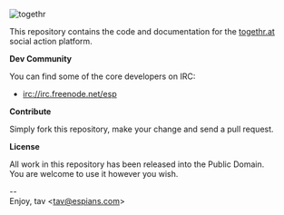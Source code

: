 ![togethr](https://github.com/downloads/tav/togethr/logo.togethr.png)

This repository contains the code and documentation for the [togethr.at]  
social action platform.

**Dev Community**

You can find some of the core developers on IRC:

* [irc://irc.freenode.net/esp]

**Contribute**

Simply fork this repository, make your change and send a pull request.

**License**

All work in this repository has been released into the Public Domain.  
You are welcome to use it however you wish.

--  
Enjoy, tav <<tav@espians.com>>


[irc://irc.freenode.net/esp]: irc://irc.freenode.net/esp
[togethr.at]: http://togethr.at